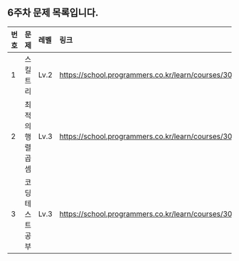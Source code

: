 ## 6주차 문제 목록입니다.

|번호|문제|레벨|링크|
|:---|:--|:---|:---|
|1|스킬트리|Lv.2|https://school.programmers.co.kr/learn/courses/30/lessons/49993|
|2|최적의 행렬 곱셈|Lv.3|https://school.programmers.co.kr/learn/courses/30/lessons/12942|
|3|코딩 테스트 공부|Lv.3|https://school.programmers.co.kr/learn/courses/30/lessons/118668|